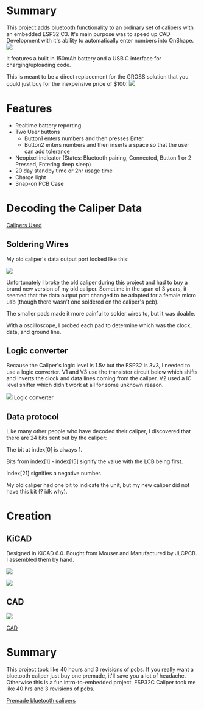 # Summary
This project adds bluetooth functionality to an ordinary set of calipers with an embedded ESP32 C3. It's main purpose was to speed up CAD Development with it's ability to automatically enter numbers into OnShape.
![](https://github.com/Mew463/esp32-caliper/blob/main/images/caliperdemo.gif)

It features a built in 150mAh battery and a USB C interface for charging/uploading code. 


This is meant to be a direct replacement for the GROSS solution that you could just buy for the inexpensive price of $100:
![](https://github.com/Mew463/esp32-caliper/blob/main/images/grossexistingsolution.png)


# Features
- Realtime battery reporting
- Two User buttons 
    - Button1 enters numbers and then presses Enter
    - Button2 enters numbers and then inserts a space so that the user can add tolerance
- Neopixel indicator (States: Bluetooth pairing, Connected, Button 1 or 2 Pressed, Entering deep sleep)
- 20 day standby time or 2hr usage time 
- Charge light
- Snap-on PCB Case

# Decoding the Caliper Data
[Calipers Used](https://www.amazon.com/Neiko-01407A-Electronic-Digital-Stainless/dp/B000GSLKIW/ref=sr_1_1_sspa?crid=24I6FXWO3H5A4&keywords=neiko+caliper&qid=1678232283&sprefix=neiko+calip%2Caps%2C243&sr=8-1-spons&psc=1&spLa=ZW5jcnlwdGVkUXVhbGlmaWVyPUExQ0FaOFdNMVQ3TTImZW5jcnlwdGVkSWQ9QTA2ODI2NTAyUTFQWVNNVFVCQkZNJmVuY3J5cHRlZEFkSWQ9QTAyNTI0MDAzRERQVjZMWVAxWTExJndpZGdldE5hbWU9c3BfYXRmJmFjdGlvbj1jbGlja1JlZGlyZWN0JmRvTm90TG9nQ2xpY2s9dHJ1ZQ==)

## Soldering Wires
My old caliper's data output port looked like this:
 
![](https://github.com/Mew463/esp32-caliper/blob/main/images/old%20caliper%20data%20port.png) 

Unfortunately I broke the old caliper during this project and had to buy a brand new version of my old caliper. Sometime in the span of 3 years, it seemed that the data output port changed to be adapted for a female micro usb (though there wasn't one soldered on the caliper's pcb).

The smaller pads made it more painful to solder wires to, but it was doable.

With a oscilloscope, I probed each pad to determine which was the clock, data, and ground line.

## Logic converter
Because the Caliper's logic level is 1.5v but the ESP32 is 3v3, I needed to use a logic converter. V1 and V3 use the transistor circuit below which shifts and inverts the clock and data lines coming from the caliper. V2 used a IC level shifter which didn't work at all for some unknown reason. 

![](https://github.com/Mew463/esp32-caliper/blob/main/images/logic%20converter.png) Logic converter

## Data protocol
Like many other people who have decoded their caliper, I discovered that there are 24 bits sent out by the caliper:

The bit at index[0] is always 1.

Bits from index[1] - index[15] signify the value with the LCB being first.

Index[21] signifies a negative number.

My old caliper had one bit to indicate the unit, but my new caliper did not have this bit (? idk why).

# Creation
## KiCAD
Designed in KiCAD 6.0. Bought from Mouser and Manufactured by JLCPCB. I assembled them by hand.

![](https://github.com/Mew463/esp32-caliper/blob/main/images/esp32%20caliper.jpg)

![](https://github.com/Mew463/esp32-caliper/blob/main/images/blinkypcbs.gif)

## CAD
![](https://github.com/Mew463/esp32-caliper/blob/main/images/Onshape%20Rendering.png)

[CAD](https://cad.onshape.com/documents/368abd500c875635f19a3005/w/ab7db60efad03bd7d6054350/e/1cf117eaa5e9ddddb41ff0d8?renderMode=0&uiState=6407caa931dacb56d467d292)

# Summary 
This project took like 40 hours and 3 revisions of pcbs.
If you really want a bluetooth caliper just buy one premade, it'll save you a lot of headache. Otherwise this is a fun intro-to-embedded project. ESP32C Caliper took me like 40 hrs and 3 revisions of pcbs.

[Premade bluetooth calipers](https://www.amazon.com/iGaging-Electronic-Absolute-Bluetooth-Connectivity/dp/B0716B8Q99/ref=sr_1_3?crid=NPXC9LKMF29V&keywords=bluetooth+caliper&qid=1678232538&s=hi&sprefix=bluetooth+calip%2Ctools%2C187&sr=1-3)